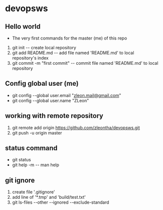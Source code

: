 # devopsws
## Hello world
* The very first commands for the master (me) of this repo
1. git init -- create local repository
1. git add README.md -- add file named 'README.md' to local repository's index
1. git commit -m "first commit" -- commit file named 'README.md' to local repository

## Config global user (me)
* git config --global user.email "zleon.mail@gmail.com"
* git config --global user.name "ZLeon"

## working with remote repository
1. git remote add origin https://github.com/zleontha/devopsws.git
1. git push -u origin master

## status command 
* git status
* git help -m -- man help

## git ignore
1. create file '.gitignore'
2. add line of '*.tmp' and 'build/test.txt'
3. git ls-files --other --ignored --exclude-standard <for checking if the ignored files are correct or not>